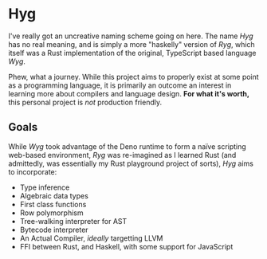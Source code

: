 # Hyg
I've really got an uncreative naming scheme going on here. The name *Hyg* has no real meaning, and is simply a more "haskelly" version of *Ryg*, which itself was a Rust implementation of the original, TypeScript based language *Wyg*. 

Phew, what a journey. While this project aims to properly exist at some point as a programming language, it is primarily an outcome an interest in learning more about compilers and language design. **For what it's worth,** this personal project is *not* production friendly.

## Goals
While *Wyg* took advantage of the Deno runtime to form a naïve scripting web-based environment, *Ryg* was re-imagined as I learned Rust (and admittedly, was essentially my Rust playground project of sorts), *Hyg* aims to incorporate:

- Type inference
- Algebraic data types
- First class functions
- Row polymorphism
- Tree-walking interpreter for AST
- Bytecode interpreter
- An Actual Compiler, *ideally* targetting LLVM
- FFI between Rust, and Haskell, with some support for JavaScript
